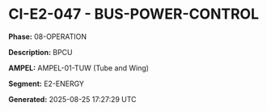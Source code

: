 # CI-E2-047 - BUS-POWER-CONTROL

**Phase:** 08-OPERATION

**Description:** BPCU

**AMPEL:** AMPEL-01-TUW (Tube and Wing)

**Segment:** E2-ENERGY

**Generated:** 2025-08-25 17:27:29 UTC
